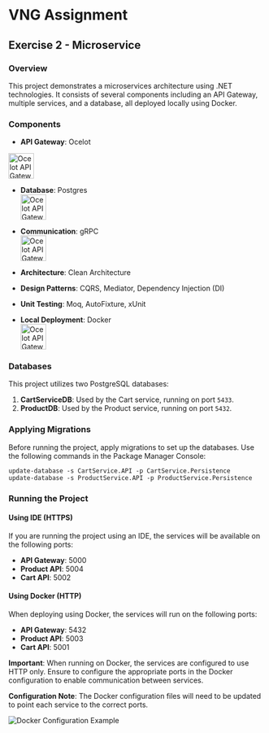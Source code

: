 
# VNG Assignment

## Exercise 2 - Microservice

### Overview

This project demonstrates a microservices architecture using .NET technologies. It consists of several components including an API Gateway, multiple services, and a database, all deployed locally using Docker.


### Components

- **API Gateway**: Ocelot  
<img src="https://api.nuget.org/v3-flatcontainer/ocelot/23.3.3/icon" alt="Ocelot API Gateway" width="50"/>

- **Database**: Postgres  
  <img src="https://upload.wikimedia.org/wikipedia/commons/thumb/2/29/Postgresql_elephant.svg/640px-Postgresql_elephant.svg.png" alt="Ocelot API Gateway" width="50"/>

- **Communication**: gRPC  
  <img src="https://blog.kakaocdn.net/dn/bi6vYk/btqDSAPIWKU/AsFL9mx7ttSwBEqLX6Sgo0/img.png" alt="Ocelot API Gateway" width="50"/>

- **Architecture**: Clean Architecture  

- **Design Patterns**: CQRS, Mediator, Dependency Injection (DI)  

- **Unit Testing**: Moq, AutoFixture, xUnit  

- **Local Deployment**: Docker  
    <img src="https://cloud.z.com/vn/wp-content/uploads/2023/02/image1-15.png" alt="Ocelot API Gateway" width="50"/>

### Databases

This project utilizes two PostgreSQL databases:

1. **CartServiceDB**: Used by the Cart service, running on port `5433`.
2. **ProductDB**: Used by the Product service, running on port `5432`.

### Applying Migrations

Before running the project, apply migrations to set up the databases. Use the following commands in the Package Manager Console:

```shell
update-database -s CartService.API -p CartService.Persistence
update-database -s ProductService.API -p ProductService.Persistence
```

### Running the Project

#### Using IDE (HTTPS)

If you are running the project using an IDE, the services will be available on the following ports:

- **API Gateway**: 5000
- **Product API**: 5004
- **Cart API**: 5002

#### Using Docker (HTTP)

When deploying using Docker, the services will run on the following ports:

- **API Gateway**: 5432
- **Product API**: 5003
- **Cart API**: 5001

**Important**: When running on Docker, the services are configured to use HTTP only. Ensure to configure the appropriate ports in the Docker configuration to enable communication between services.

**Configuration Note**: The Docker configuration files will need to be updated to point each service to the correct ports.

![Docker Configuration Example](./images/docker-configuration-example.png)
